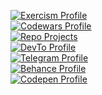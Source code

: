 <!--
### 👋
**jaeyson/jaeyson** is a ✨ _special_ ✨ repository because its `README.md` (this file) appears on your GitHub profile.

Here are some ideas to get you started:

- 🔭 I’m currently working on ...
- 🌱 I’m currently learning ...
- 👯 I’m looking to collaborate on ...
- 🤔 I’m looking for help with ...
- 💬 Ask me about ...
- 📫 How to reach me: ...
- 😄 Pronouns: ...
- ⚡ Fun fact: ...

![Visitor Count](https://profile-counter.glitch.me/jaeyson/count.svg)

![too focused](https://i.giphy.com/media/IdaC0lMrci4vu/giphy.webp)
#### me wondering why my build wasn't working. ⊂(◉‿◉)つ

### Howdy!

**ATM** I'm torturing myself with `FP`, `distributed web apps`, and setting up my dev env thru containers (or using nix)

-->
[//]: # "Badges"
[![Exercism Profile][Exercism Badge]][Exercism Profile Link]<br>
[![Codewars Profile][Codewars Badge]][Codewars Profile Link]<br>
[![Repo Projects][Projects Badge]][Repo Projects Link]<br>
[![DevTo Profile][DevTo Badge]][DevTo Profile Link]<br>
[![Telegram Profile][Telegram Badge]][Telegram Profile Link]<br>
[![Behance Profile][Behance Badge]][Behance Profile Link]<br>
[![Codepen Profile][Codepen Badge]][Codepen Profile Link]<br>

[//]: # "Links"
[Exercism Profile Link]: https://exercism.io/profiles/jaeyson
[Codewars Profile Link]: https://codewars.com/users/jaeyson
[Repo Projects Link]:    https://demo.jaeyson.dev
[Behance Profile Link]:  https://www.behance.net/jaeyson
[DevTo Profile Link]:    https://dev.to/jaeyson
[Telegram Profile Link]: https://t.me/jaeyson
[Codepen Profile Link]: https://codepen.io/jaeyson

[//]: # "Image Source"
[Exercism Badge]: https://img.shields.io/badge/Exercism-Profile-yellow?style=for-the-badge&logo=exercism
[Codewars Badge]: https://img.shields.io/badge/Codewars-Profile-yellow?style=for-the-badge&logo=codewars
[Projects Badge]: https://img.shields.io/badge/Repo-Projects-yellow?style=for-the-badge&logo=aboutdotme
[Behance Badge]:  https://img.shields.io/badge/Behance-Profile-yellow?style=for-the-badge&logo=behance
[DevTo Badge]:  https://img.shields.io/badge/DevTo-Profile-yellow?style=for-the-badge&logo=devdotto
[Telegram Badge]:  https://img.shields.io/badge/Telegram-@nosyeaj-yellow?style=for-the-badge&logo=telegram
[Codepen Badge]:  https://img.shields.io/badge/Telegram-@nosyeaj-yellow?style=for-the-badge&logo=codepen
